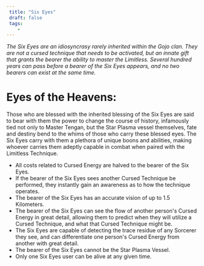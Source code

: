 ```yaml
---
 title: "Six Eyes"
 draft: false
 tags:
    -
---
```

*The Six Eyes are an idiosyncrasy rarely inherited within the Gojo clan. They are not a cursed technique that needs to be activated, but an innate gift that grants the bearer the ability to master the Limitless. Several hundred years can pass before a bearer of the Six Eyes appears, and no two bearers can exist at the same time.*

# Eyes of the Heavens:
Those who are blessed with the inherited blessing of the Six Eyes are said to bear with them the power to change the course of history, infamously tied not only to Master Tengan, but the Star Plasma vessel themselves, fate and destiny bend to the whims of those who carry these blessed eyes. The Six Eyes carry with them a plethora of unique boons and abilities, making whoever carries them adeptly capable in combat when paired with the Limitless Technique.

- All costs related to Cursed Energy are halved to the bearer of the Six Eyes.
- If the bearer of the Six Eyes sees another Cursed Technique be performed, they instantly gain an awareness as to how the technique operates.
- The bearer of the Six Eyes has an accurate vision of up to 1.5 Kilometers.
- The bearer of the Six Eyes can see the flow of another person's Cursed Energy in great detail, allowing them to predict when they will utilize a Cursed Technique, and what that Cursed Technique might be.
- The Six Eyes are capable of detecting the trace residue of any Sorcerer they see, and can differentiate one person's Cursed Energy from another with great detail.
- The bearer of the Six Eyes cannot be the Star Plasma Vessel.
- Only one Six Eyes user can be alive at any given time.